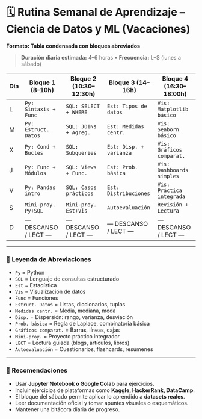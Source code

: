 # 🗓 **Rutina Semanal de Aprendizaje – Ciencia de Datos y ML (Vacaciones)**

**Formato: Tabla condensada con bloques abreviados**

> **Duración diaria estimada:** 4–6 horas • **Frecuencia:** L–S (lunes a sábado)

| Día | Bloque 1 (8–10h)      | Bloque 2 (10:30–12:30h) | Bloque 3 (14–16h)       | Bloque 4 (16:30–18:00h)   |
| --- | --------------------- | ----------------------- | ----------------------- | ------------------------- |
| L   | `Py: Sintaxis + Func` | `SQL: SELECT + WHERE`   | `Est: Tipos de datos`   | `Vis: Matplotlib básico`  |
| M   | `Py: Estruct. Datos`  | `SQL: JOINs + Agreg.`   | `Est: Medidas centr.`   | `Vis: Seaborn básico`     |
| X   | `Py: Cond + Bucles`   | `SQL: Subqueries`       | `Est: Disp. + varianza` | `Vis: Gráficos comparat.` |
| J   | `Py: Func + Módulos`  | `SQL: Views + Func.`    | `Est: Prob. básica`     | `Vis: Dashboards simples` |
| V   | `Py: Pandas intro`    | `SQL: Casos prácticos`  | `Est: Distribuciones`   | `Vis: Práctica integrada` |
| S   | `Mini-proy. Py+SQL`   | `Mini-proy. Est+Vis`    | `Autoevaluación`        | `Revisión + Lectura`      |
| D   | — DESCANSO / LECT —   | — DESCANSO / LECT —     | — DESCANSO / LECT —     | — DESCANSO / LECT —       |

---

### 📌 Leyenda de Abreviaciones

* `Py` = Python
* `SQL` = Lenguaje de consultas estructurado
* `Est` = Estadística
* `Vis` = Visualización de datos
* `Func` = Funciones
* `Estruct. Datos` = Listas, diccionarios, tuplas
* `Medidas centr.` = Media, mediana, moda
* `Disp.` = Dispersión: rango, varianza, desviación
* `Prob. básica` = Regla de Laplace, combinatoria básica
* `Gráficos comparat.` = Barras, líneas, cajas
* `Mini-proy.` = Proyecto práctico integrador
* `LECT` = Lectura guiada (blogs, artículos, libros)
* `Autoevaluación` = Cuestionarios, flashcards, resúmenes

---

### 🎯 Recomendaciones

* Usar **Jupyter Notebook o Google Colab** para ejercicios.
* Incluir ejercicios de plataformas como **Kaggle, HackerRank, DataCamp**.
* El bloque del sábado permite aplicar lo aprendido a **datasets reales**.
* Leer documentación oficial y tomar apuntes visuales o esquemáticos.
* Mantener una bitácora diaria de progreso.